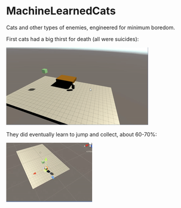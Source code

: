 # MachineLearnedCats
Cats and other types of enemies, engineered for minimum boredom.

First cats had a big thirst for death (all were suicides):

![oh yes](suicidegif.gif)


They did eventually learn to jump and collect, about 60-70%:

![oh yes daddy](alittlebetter.gif)